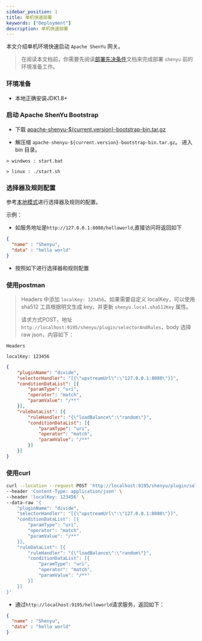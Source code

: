 ```yaml
---
sidebar_position: 1
title: 单机快速部署
keywords: ["Deployment"]
description: 单机快速部署
---
```


本文介绍单机环境快速启动 `Apache ShenYu` 网关。

> 在阅读本文档前，你需要先阅读[部署先决条件](./deployment-before.md)文档来完成部署 `shenyu` 前的环境准备工作。

### 环境准备

* 本地正确安装JDK1.8+

### 启动 Apache ShenYu Bootstrap

* 下载 [apache-shenyu-${current.version}-bootstrap-bin.tar.gz](https://archive.apache.org/dist/shenyu/2.5.1/apache-shenyu-2.5.1-bootstrap-bin.tar.gz)

* 解压缩 `apache-shenyu-${current.version}-bootstrap-bin.tar.gz`。 进入 bin 目录。

```
> windwos : start.bat 

> linux : ./start.sh 
```

### 选择器及规则配置

参考[本地模式](../developer/local-model#新增选择器与规则)进行选择器及规则的配置。

示例：

* 如服务地址是`http://127.0.0.1:8080/helloworld`,直接访问将返回如下

```json
{
  "name" : "Shenyu",
  "data" : "hello world"
}
```

* 按照如下进行选择器和规则配置

### 使用postman

> Headers 中添加 `localKey: 123456`。如果需要自定义 localKey，可以使用 sha512 工具根据明文生成 key，并更新 `shenyu.local.sha512Key` 属性。
> 
> 请求方式POST，地址`http://localhost:9195/shenyu/plugin/selectorAndRules`，body 选择raw json，内容如下：

```
Headers

localKey: 123456
```

```json
{
    "pluginName": "divide",
    "selectorHandler": "[{\"upstreamUrl\":\"127.0.0.1:8080\"}]",
    "conditionDataList": [{
        "paramType": "uri",
        "operator": "match",
        "paramValue": "/**"
    }],
    "ruleDataList": [{
        "ruleHandler": "{\"loadBalance\":\"random\"}",
        "conditionDataList": [{
            "paramType": "uri",
            "operator": "match",
            "paramValue": "/**"
        }]
    }]
}
```

### 使用curl

```bash
curl --location --request POST 'http://localhost:9195/shenyu/plugin/selectorAndRules' \
--header 'Content-Type: application/json' \
--header 'localKey: 123456' \
--data-raw '{
    "pluginName": "divide",
    "selectorHandler": "[{\"upstreamUrl\":\"127.0.0.1:8080\"}]",
    "conditionDataList": [{
        "paramType": "uri",
        "operator": "match",
        "paramValue": "/**"
    }],
    "ruleDataList": [{
        "ruleHandler": "{\"loadBalance\":\"random\"}",
        "conditionDataList": [{
            "paramType": "uri",
            "operator": "match",
            "paramValue": "/**"
        }]
    }]
}'
```

* 通过`http://localhost:9195/helloworld`请求服务，返回如下：

```json
{
  "name" : "Shenyu",
  "data" : "hello world"
}
```

